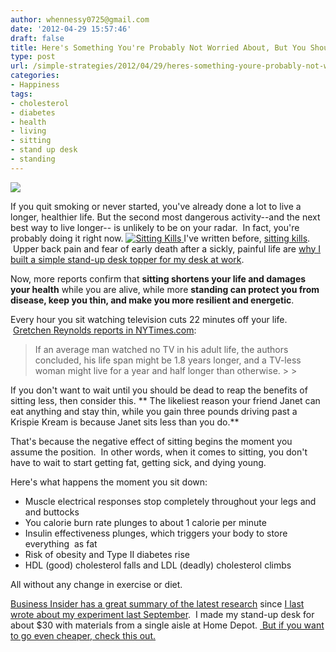 ```yaml
---
author: whennessy0725@gmail.com
date: '2012-04-29 15:57:46'
draft: false
title: Here's Something You're Probably Not Worried About, But You Should Be
type: post
url: /simple-strategies/2012/04/29/heres-something-youre-probably-not-worried-about-but-you-should-be
categories:
- Happiness
tags:
- cholesterol
- diabetes
- health
- living
- sitting
- stand up desk
- standing
---
```


![](http://static1.squarespace.com/static/56c87f52356fb0ec8c23c9b7/56d09050d9fd567b5dd38d8b/56d09058d9fd567b5dd38de2/1456509775407/vertigo-or-sit-in-heaven.jpg)

  



If you quit smoking or never started, you've already done a lot to live a longer, healthier life. But the second most dangerous activity--and the next best way to live longer-- is unlikely to be on your radar.  In fact, you're probably doing it right now.
[![Sitting Kills](http://static1.squarespace.com/static/56c87f52356fb0ec8c23c9b7/t/56d09101d9fd567b5dd39b59/1456509185785/vertigo-or-sit-in-heaven.jpg)
](http://static1.squarespace.com/static/56c87f52356fb0ec8c23c9b7/t/56d09101d9fd567b5dd39b59/1456509185785/vertigo-or-sit-in-heaven.jpg)
I've written before, [sitting kills](/simple-strategies/2011/06/01/sitting-is-killing-you).  Upper back pain and fear of early death after a sickly, painful life are [why I built a simple stand-up desk topper for my desk at work](/simple-strategies/2011/06/17/standing-for-something).




Now, more reports confirm that **sitting shortens your life and damages your health** while you are alive, while more **standing can protect you from disease, keep you thin, and make you more resilient and energetic**.




Every hour you sit watching television cuts 22 minutes off your life.  [Gretchen Reynolds reports in NYTimes.com](http://www.nytimes.com/2012/04/29/sunday-review/stand-up-for-fitness.html?_r=2):




<blockquote>If an average man watched no TV in his adult life, the authors concluded, his life span might be 1.8 years longer, and a TV-less woman might live for a year and half longer than otherwise.
> 
> </blockquote>




If you don't want to wait until you should be dead to reap the benefits of sitting less, then consider this. ** The likeliest reason your friend Janet can eat anything and stay thin, while you gain three pounds driving past a Krispie Kream is because Janet sits less than you do.**




That's because the negative effect of sitting begins the moment you assume the position.  In other words, when it comes to sitting, you don't have to wait to start getting fat, getting sick, and dying young.




Here's what happens the moment you sit down:





  * Muscle electrical responses stop completely throughout your legs and and buttocks
  * You calorie burn rate plunges to about 1 calorie per minute
  * Insulin effectiveness plunges, which triggers your body to store everything  as fat
  * Risk of obesity and Type II diabetes rise
  * HDL (good) cholesterol falls and LDL (deadly) cholesterol climbs



All without any change in exercise or diet.




[Business Insider has a great summary of the latest research](http://www.businessinsider.com/sitting-can-kill-you-2012-4) since [I last wrote about my experiment last September](/simple-strategies/2011/09/02/2-updates-for-the-price-of-one).  I made my stand-up desk for about $30 with materials from a single aisle at Home Depot. [ But if you want to go even cheaper, check this out.](http://theclosetentrepreneur.com/the-diy-cheapskate-laptop-stand)
